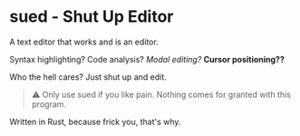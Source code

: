 # sued - Shut Up Editor

A text editor that works and is an editor.

Syntax highlighting? Code analysis? *Modal editing?* **Cursor positioning??**

Who the hell cares? Just shut up and edit.

> :warning: Only use sued if you like pain. Nothing comes for granted with this program.

Written in Rust, because frick you, that's why.
